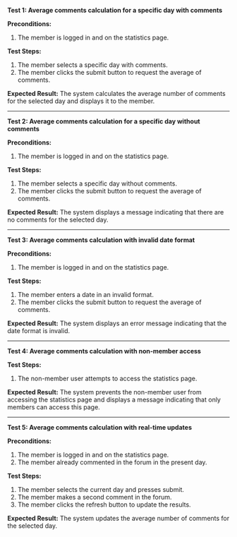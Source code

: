 **Test 1: Average comments calculation for a specific day with comments**

**Preconditions:**

1. The member is logged in and on the statistics page.

**Test Steps:**

1. The member selects a specific day with comments.
2. The member clicks the submit button to request the average of comments.

**Expected Result:**
The system calculates the average number of comments for the selected day and displays it to the member.

---

**Test 2: Average comments calculation for a specific day without comments**

**Preconditions:**

1. The member is logged in and on the statistics page.

**Test Steps:**

1. The member selects a specific day without comments.
2. The member clicks the submit button to request the average of comments.

**Expected Result:**
The system displays a message indicating that there are no comments for the selected day.

---

**Test 3: Average comments calculation with invalid date format**

**Preconditions:**

1. The member is logged in and on the statistics page.

**Test Steps:**

1. The member enters a date in an invalid format.
2. The member clicks the submit button to request the average of comments.

**Expected Result:**
The system displays an error message indicating that the date format is invalid.

---

**Test 4: Average comments calculation with non-member access**


**Test Steps:**

1. The non-member user attempts to access the statistics page.

**Expected Result:**
The system prevents the non-member user from accessing the statistics page and displays a message indicating that only members can access this page.

---

**Test 5: Average comments calculation with real-time updates**

**Preconditions:**

1. The member is logged in and on the statistics page.
2. The member already commented in the forum in the present day.

**Test Steps:**

1. The member selects the current day and presses submit.
2. The member makes a second comment in the forum.
2. The member clicks the refresh button to update the results.

**Expected Result:**
The system updates the average number of comments for the selected day.